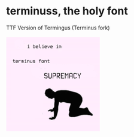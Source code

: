 # terminuss, the holy font
TTF Version of Termingus (Terminus fork) \
\
<img src="https://github.com/scuderia666/terminuss/raw/main/.github/meme.jpg" loading="eager" width="250"/>
